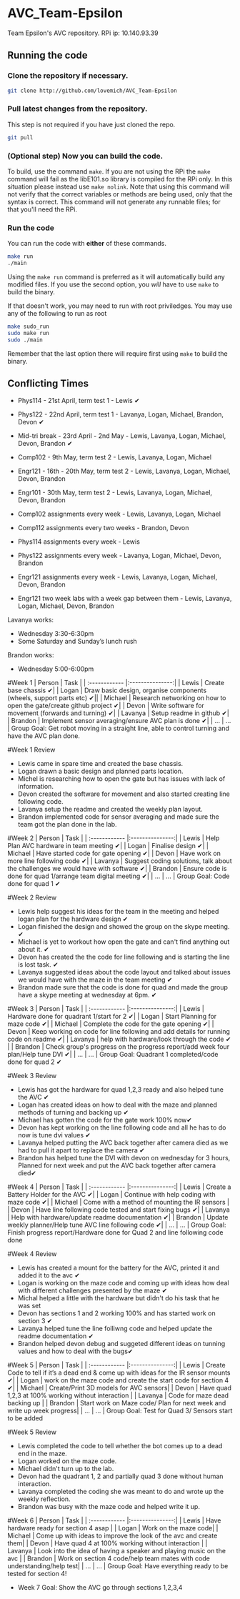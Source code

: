 # AVC_Team-Epsilon
Team Epsilon's AVC repository.
RPi ip: 10.140.93.39

## Running the code
### Clone the repository if necessary.
```bash
git clone http://github.com/lovemich/AVC_Team-Epsilon
```
### Pull latest changes from the repository.
This step is not required if you have just cloned the repo.
```bash
git pull
```
### (Optional step) Now you can build the code.
To build, use the command `make`.
If you are not using the RPi the `make` command will fail as the libE101.so library is compiled for the RPi only. In this situation please instead use `make nolink`. Note that using this command will not verify that the correct variables or methods are being used, only that the syntax is correct. This command will not generate any runnable files; for that you'll need the RPi.
### Run the code
You can run the code with **either** of these commands.
```bash
make run
./main
```
Using the `make run` command is preferred as it will automatically build any modified files. If you use the second option, you *will* have to use `make` to build the binary.

If that doesn't work, you may need to run with root priviledges. You may use any of the following to run as root
```bash
make sudo_run
sudo make run
sudo ./main
```
Remember that the last option there will require first using `make` to build the binary.

## Conflicting Times
- Phys114 - 21st April, term test 1 - Lewis ✔
- Phys122 - 22nd April, term test 1 - Lavanya, Logan, Michael, Brandon, Devon ✔
- Mid-tri break - 23rd April - 2nd May - Lewis, Lavanya, Logan, Michael, Devon, Brandon ✔
- Comp102 - 9th May, term test 2 - Lewis, Lavanya, Logan, Michael
- Engr121 - 16th - 20th May, term test 2 - Lewis, Lavanya, Logan, Michael, Devon, Brandon
- Engr101 - 30th May, term test 2 - Lewis, Lavanya, Logan, Michael, Devon, Brandon

- Comp102 assignments every week - Lewis, Lavanya, Logan, Michael
- Comp112 assignments every two weeks - Brandon, Devon
- Phys114 assignments every week - Lewis
- Phys122 assignments every week - Lavanya, Logan, Michael, Devon, Brandon

- Engr121 assignments every week - Lewis, Lavanya, Logan, Michael, Devon, Brandon
- Engr121 two week labs with a week gap between them - Lewis, Lavanya, Logan, Michael, Devon, Brandon

Lavanya works:
- Wednesday 3:30-6:30pm
- Some Saturday and Sunday’s lunch rush

Brandon works:
- Wednesday 5:00-6:00pm

#Week 1
| Person | Task |
| :------------ |:---------------:|
| Lewis   | Create base chassis ✔|
| Logan   | Draw basic design, organise components (wheels, support parts etc) ✔||
| Michael | Research networking on how to open the gate/create github project ✔|
| Devon   | Write software for movement (forwards and turning) ✔|
| Lavanya | Setup readme in github ✔|
| Brandon | Implement sensor averaging/ensure AVC plan is done ✔|
| ...  	| ... |
Group Goal: Get robot moving in a straight line, able to control turning and have the AVC plan done.

#Week 1 Review
 
 - Lewis came in spare time and created the base chassis.
 - Logan drawn a basic design and planned parts location.
 - Michel is researching how to open the gate  but has issues with lack of information.
 - Devon created the software for movement and also started creating line following code.
 - Lavanya setup the readme and created the weekly plan layout.
 - Brandon implemented code for sensor averaging and made sure the team got the plan done in the lab.

#Week 2
| Person | Task |
| :------------ |:---------------:|
| Lewis   | Help Plan AVC hardware in team meeting ✔|
| Logan   | Finalise design ✔|
| Michael | Have started code for gate opening ✔|
| Devon   | Have work on more line following code ✔|
| Lavanya | Suggest coding solutions, talk about the challenges we would have with software  ✔|
| Brandon | Ensure code is done for quad 1/arrange team digital meeting ✔|
| ...  	| ... |
Group Goal: Code done for quad 1 ✔

#Week 2 Review

- Lewis help suggest his ideas for the team in the meeting and helped logan plan for the hardware design ✔
- Logan finished the design and showed the group on the skype meeting. ✔
- Michael is yet to workout how open the gate and can't find anything out about it. ✔
- Devon has created the the code for line following and is starting the line is lost task. ✔
- Lavanya suggested ideas about the code layout and talked about issues we would have with the maze in the team meeting ✔
- Brandon made sure that the code is done for quad and made the group have a skype meeting at wednesday at 6pm. ✔

#Week 3
| Person | Task |
| :------------ |:---------------:|
| Lewis   | Hardware done for quadrant 1/start for 2 ✔|
| Logan   | Start Planning for maze code ✔|
| Michael | Complete the code for the gate opening  ✔|
| Devon   | Keep working on code for line following and add details for running code on readme ✔|
| Lavanya | help with hardware/look through the code ✔ |
| Brandon | Check group's progress on the progress report/add week four plan/Help tune DVI ✔|
| ...  	| ... |
Group Goal: Quadrant 1 completed/code done for quad 2 ✔

#Week 3 Review

- Lewis has got the hardware for quad 1,2,3 ready and also helped tune the AVC ✔
- Logan has created ideas on how to deal with the maze and planned methods of turning and backing up ✔
- Michael has gotten the code for the gate work 100% now✔
- Devon has kept working on the line following code and all he has to do now is tune dvi values ✔
- Lavanya helped putting the AVC back together after camera died as we had to pull it apart to replace the camera ✔
- Brandon has helped tune the DVI with devon on wednesday for 3 hours, Planned for next week  and put the AVC back together after camera died✔

#Week 4
| Person | Task |
| :------------ |:---------------:|
| Lewis   | Create a Battery Holder for the AVC ✔|
| Logan   | Continue with help coding with maze code ✔|
| Michael | Come with a method of mounting the IR sensors  |
| Devon   | Have line following code tested and start fixing bugs ✔|
| Lavanya | Help with hardware/update readme documentation ✔|
| Brandon | Update weekly planner/Help tune AVC line following code ✔|
| ...  	| ... |
Group Goal: Finish progress report/Hardware done for Quad 2 and line following code done 

#Week 4 Review

- Lewis has created a mount for the battery for the AVC, printed it and added it to the avc ✔
- Logan is working on the maze code and coming up with ideas how deal with different challenges presented by the maze ✔
- Michal helped a little with the hardware but didn't do his task that he was set 
- Devon has sections 1 and 2 working 100% and has started work on section 3 ✔
- Lavanya helped tune the line folliwng code and helped update the readme documentation ✔
- Brandon helped devon debug and suggeted different ideas on tunning values and how to deal with the bugs✔


#Week 5
| Person | Task |
| :------------ |:---------------:|
| Lewis   | Create Code to tell if it’s a dead end & come up with ideas for the IR sensor mounts ✔|
| Logan   | work on the maze code and create the start code for section 4 ✔|
| Michael | Create/Print 3D models for AVC sensors|
| Devon   | Have quad 1,2,3 at 100% working without interaction |
| Lavanya | Code for maze dead backing up |
| Brandon | Start work on Maze code/ Plan for next week and write up week progress|
| ...  	| ... |
Group Goal: Test for Quad 3/ Sensors start to be added 

#Week 5 Review

- Lewis completed the code to tell whether the bot comes up to a dead end in the maze.
- Logan worked on the maze code.
- Michael didn't turn up to the lab.
- Devon had the quadrant 1, 2 and partially quad 3 done without human interaction.
- Lavanya completed the coding she was meant to do and wrote up the weekly reflection.
- Brandon was busy with the maze code and helped write it up.

#Week 6 
| Person | Task |
| :------------ |:---------------:|
| Lewis   | Have hardware ready for section 4 asap |
| Logan   | Work on the maze code|
| Michael | Come up with ideas to improve the look of the avc and create them|
| Devon   | Have quad 4 at 100% working without interaction |
| Lavanya | Look into the idea of having a speaker and playing music on the avc |
| Brandon | Work on section 4 code/help team mates with code understanding/help test|
| ...  	| ... |
Group Goal: Have everything ready to be tested for section 4!

- Week 7 Goal: Show the AVC go through sections 1,2,3,4

